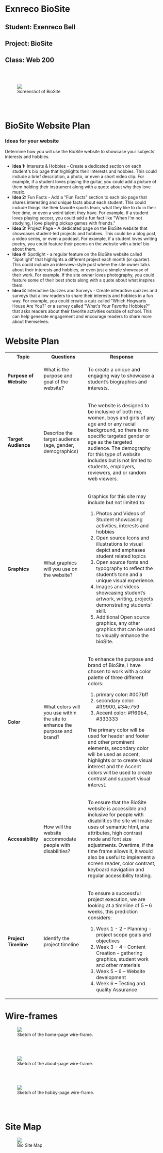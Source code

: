 # Exnreco BioSite


<h2><b>Student: </b>Exenreco Bell</h2>
<h2><b>Project: </b>BioSite</h2>
<h2><b>Class: </b>Web 200</h2>


<br><br>

<figure>
    <img src="./images/screenshot.png">
    <figcaption>Screenshot of BioSite</figcaption>
</figure>

<br><br>

# BioSite Website Plan

<h3>Ideas for your website</h3>
<p>
    Determine how you will use the BioSite website to showcase your subjects’ interests and hobbies.
</p>

<ul>
    <li>
        <b>Idea 1:</b> Interests & Hobbies - Create a dedicated section on each student's bio page that highlights their interests and hobbies. This could include a brief description, a photo, or even a short video clip. For example, if a student loves playing the guitar, you could add a picture of them holding their instrument along with a quote about why they love music.
    </li>
    <li>
        <b>Idea 2:</b>  Fun Facts - Add a "Fun Facts" section to each bio page that shares interesting and unique facts about each student. This could include things like their favorite sports team, what they like to do in their free time, or even a weird talent they have. For example, if a student loves playing soccer, you could add a fun fact like "When I'm not studying, I love playing pickup games with friends."
    </li>
    <li>
        <b>Idea 3:</b> Project Page - A dedicated page on the BioSite website that showcases student-led projects and hobbies. This could be a blog post, a video series, or even a podcast. For example, if a student loves writing poetry, you could feature their poems on the website with a brief bio about them.
    </li>
    <li>
        <b>Idea 4:</b> Spotlight - a regular feature on the BioSite website called "Spotlight" that highlights a different project each month (or quarter). This could include an interview-style post where the site owner talks about their interests and hobbies, or even just a simple showcase of their work. For example, if the site owner loves photography, you could feature some of their best shots along with a quote about what inspires them.
    </li>
    <li>
        <b>Idea 5:</b> Interactive Quizzes and Surveys - Create interactive quizzes and surveys that allow readers to share their interests and hobbies in a fun way. For example, you could create a quiz called "Which Hogwarts House Are You?" or a survey called "What's Your Favorite Hobbies?" that asks readers about their favorite activities outside of school. This can help generate engagement and encourage readers to share more about themselves.
    </li>
</ul>

# Website Plan
<table>
    <tr>
        <th><b>Topic</b></th>
        <th><b>Questions</b></th>
        <th><b>Response</b></th>
    </tr>
    <tr>
        <td><b>Purpose of Website</b></td>
        <td>
            <p>What is the purpose and goal of the website?</p>
        </td>
        <td>
            <p>To create a unique and engaging way to showcase a student’s biographies and interests.</p>
        </td>
    </tr>
    <tr>
        <td><b>Target Audience</b></td>
        <td>
            <p>Describe the target audience (age, gender, demographics)</p>
        </td>
        <td>
            <p>
                The website is designed to be inclusive of both me, women, boys and girls of any age and or any racial background, so there is no specific targeted gender or age as the targeted audience. The demography for this type of website includes but is not limited to students, employers, reviewers, and or random web viewers.
            </p>
        </td>
    </tr>
    <tr>
        <td><b>Graphics</b></td>
        <td>
            <p>What graphics will you use on the website?</p>
        </td>
        <td>
            <p>Graphics for this site may include but not limited to:</p>
            <ol>
                <li>Photos and Videos of Student showcasing activities, interests and hobbies</li>
                <li>Open source Icons and illustrations to visual depict and emphases student related topics</li>
                <li>Open source fonts and typography to reflect the student’s tone and a unique visual experience.</li>
                <li>Images and videos showcasing student’s artwork, writing, projects demonstrating students’ skill.</li>
                <li>Additional Open source graphics, any other graphics that can be used to visually enhance the bioSite.</li>
            </ol>
        </td>
    </tr>
    <tr>
        <td><b>Color</b></td>
        <td>
            <p>What colors will you use within the site to enhance the purpose and brand?</p>
        </td>
        <td>
            <p>
                To enhance the purpose and brand of BioSite, I have chosen to work with a color palette of three different colors:
            </p>
            <ol>
                <li>primary color:  #007bff</li>
                <li>secondary color: #ff9900, #34c759</li>
                <li>Accent color: #ff69b4, #333333</li>
            </ol>
            <p>
                The primary color will be used for header and footer and other prominent elements, secondary color will be used as accent, highlights or to create visual interest and the Accent colors will be used to create contrast and support visual interest.
            </p>
        </td>
    </tr>
    <tr>
        <td><b>Accessibility</b></td>
        <td>
            <p>How will the website accommodate people with disabilities?</p>
        </td>
        <td>
            <p>
                To ensure that the BioSite website is accessible and inclusive for people with disabilities the site will make uses of semantic html, aria attributes, high contrast mode and font size adjustments. Overtime, if the time frame allows it, it would also be useful to implement a screen reader, color contrast, keyboard navigation and regular accessibility testing.
            </p>
        </td>
    </tr>
    <tr>
        <td><b>Project Timeline</b></td>
        <td>
            <p>Identify the project timeline</p>
        </td>
        <td>
            <p>
                To ensure a successful project execution, we are looking at a timeline of 5 – 6 weeks, this prediction considers:
            </p>
            <ol>
                <li>Week 1 - 2 – Planning - project scope goals and objectives</li>
                <li>Week 3 - 4 – Content Creation – gathering graphics, student work and other materials</li>
                <li>Week 5 – 6 – Website development</li>
                <li>Week 6 – Testing and quality Assurance</li>
            </ol>
        </td>
    </tr>
</table>

# Wire-frames

<figure>
    <img src="./images/wire-frame-home-page.png">
    <figcaption>Sketch of the home-page wire-frame.</figcaption>
</figure>

<br><br>

<figure>
    <img src="./images/wire-frame-about-page.png">
    <figcaption>Sketch of the about-page wire-frame.</figcaption>
</figure>

<br><br>

<figure>
    <img src="./images/wire-frame-hobby-page.png">
    <figcaption>Sketch of the hobby-page wire-frame.</figcaption>
</figure>

<br><br>

# Site Map

<figure>
    <img src="./images/sitemap.png">
    <figcaption>Bio Site Map</figcaption>
</figure>